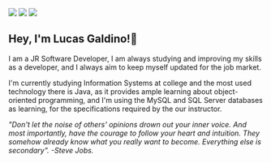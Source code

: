 <a href = "mailto:lucaas.galdinno@gmail.com"><img src="https://img.shields.io/badge/Gmail-D14836?style=for-the-badge&logo=gmail&logoColor=white" target="_blank"></a>
<a href="https://www.linkedin.com/in/lucaas-galdinno/" target="_blank"><img src="https://img.shields.io/badge/-LinkedIn-%230077B5?style=for-the-badge&logo=linkedin&logoColor=white" target="_blank"></a>
<a href = "https://replit.com/@Lucas-Galdino"><img src="https://img.shields.io/badge/Repl.it-%230D101E.svg?style=for-the-badge&logo=replit&logoColor=white" target="_blank"></a>
 
##  Hey, I'm Lucas Galdino!👋

<p>I am a JR Software Developer, I am always studying and improving my skills as a developer, and I always aim to keep myself updated for the job market.

I'm currently studying Information Systems at college and the most used technology there is Java, as it provides ample learning about object-oriented programming, and I'm using the MySQL and SQL Server databases as learning, for the specifications required by the our instructor.

<i>"Don't let the noise of others' opinions drown out your inner voice. And most importantly, have the courage to follow your heart and intuition. They somehow already know what you really want to become. Everything else is secondary". -Steve Jobs.<i>
